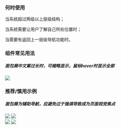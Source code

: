 


### 何时使用

当系统超过两级以上层级结构；

当系统需要让用户了解自己所处位置时；

当需要有返回上一层级导航功能时。

### 组件常见用法

##### 面包屑中文案过长时，可缩略显示，鼠标hover时显示全部

<div class="legend">
  <div class="item">
    <img src="https://oteam-tdesign-1258344706.cos.ap-guangzhou.myqcloud.com/site/design/20211102115411.png" />
  </div>

  <div class="item">
  </div>
</div>


### 推荐/慎用示例

##### 面包屑为辅助导航，应避免过于强调导致成为页面视觉焦点

<div class="legend">
  <div class="item">
    <img src="https://oteam-tdesign-1258344706.cos.ap-guangzhou.myqcloud.com/site/design/20211102115359.png" />
    <img class="tag" src="https://oteam-tdesign-1258344706.cos.ap-guangzhou.myqcloud.com/site/doc/good.png" />
  </div>

  <div class="item">
    <img src="https://oteam-tdesign-1258344706.cos.ap-guangzhou.myqcloud.com/site/design/20211102115326.png" />
    <img class="tag" src="https://oteam-tdesign-1258344706.cos.ap-guangzhou.myqcloud.com/site/doc/bad.png" />
  </div>
</div>
